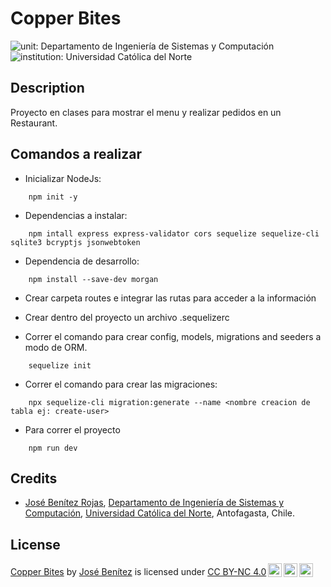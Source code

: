 # Copper Bites

![unit: Departamento de Ingeniería de Sistemas y Computación](https://img.shields.io/badge/course-Departamento%20de%20Ingenier%C3%ADa%20de%20Sistemas%20y%20Computaci%C3%B3n-blue?logo=coursera)
![institution: Universidad Católica del Norte](https://img.shields.io/badge/institution-Universidad%20Cat%C3%B3lica%20del%20Norte-blue?logo=google-scholar)

## Description

Proyecto en clases para mostrar el menu y realizar pedidos en un Restaurant.

## Comandos a realizar

* Inicializar NodeJs:

```
    npm init -y
```

* Dependencias a instalar:

```
    npm intall express express-validator cors sequelize sequelize-cli sqlite3 bcryptjs jsonwebtoken
```

* Dependencia de desarrollo:

```
    npm install --save-dev morgan
```

* Crear carpeta routes e integrar las rutas para acceder a la información

* Crear dentro del proyecto un archivo .sequelizerc

* Correr el comando para crear config, models, migrations and seeders a modo de ORM.

```
    sequelize init 
```

* Correr el comando para crear las migraciones:
```
    npx sequelize-cli migration:generate --name <nombre creacion de tabla ej: create-user>
```

* Para correr el proyecto

```
    npm run dev
```

## Credits

- [José Benítez Rojas](https://github.com/zeosjb), [Departamento de Ingeniería de Sistemas y Computación](http://www.disc.ucn.cl), [Universidad Católica del Norte](http://wwww.ucn.cl),
  Antofagasta, Chile.

## License

 <p xmlns:cc="http://creativecommons.org/ns#" xmlns:dct="http://purl.org/dc/terms/"><a property="dct:title" rel="cc:attributionURL" href="https://github.com/zeosjb/CopperBitesSqlite">Copper Bites</a> by <a rel="cc:attributionURL dct:creator" property="cc:attributionName" href="https://github.com/zeosjb">José Benítez</a> is licensed under <a href="https://creativecommons.org/licenses/by-nc/4.0/?ref=chooser-v1" target="_blank" rel="license noopener noreferrer" style="display:inline-block;">CC BY-NC 4.0<img style="height:22px!important;margin-left:3px;vertical-align:text-bottom;" src="https://mirrors.creativecommons.org/presskit/icons/cc.svg?ref=chooser-v1" alt=""><img style="height:22px!important;margin-left:3px;vertical-align:text-bottom;" src="https://mirrors.creativecommons.org/presskit/icons/by.svg?ref=chooser-v1" alt=""><img style="height:22px!important;margin-left:3px;vertical-align:text-bottom;" src="https://mirrors.creativecommons.org/presskit/icons/nc.svg?ref=chooser-v1" alt=""></a></p> 
